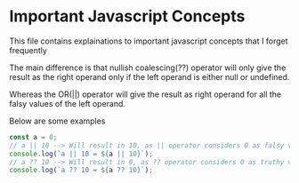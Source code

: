 # Important Javascript Concepts

This file contains explainations to important javascript concepts that I forget frequently

The main difference is that nullish coalescing(??) operator will only give the result as the right operand only if the left operand is either null or undefined.

Whereas the OR(||) operator will give the result as right operand for all the falsy values of the left operand.

Below are some examples

```js
const a = 0;
// a || 10 --> Will result in 10, as || operator considers 0 as falsy value and resulting the right side operand
console.log(`a || 10 = ${a || 10}`);
// a ?? 10 --> Will result in 0, as ?? operator considers 0 as truthy value and resulting the left side operand
console.log(`a ?? 10 = ${a ?? 10}`);
```
